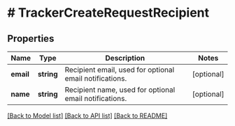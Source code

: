 # # TrackerCreateRequestRecipient

## Properties

Name | Type | Description | Notes
------------ | ------------- | ------------- | -------------
**email** | **string** | Recipient email, used for optional email notifications. | [optional]
**name** | **string** | Recipient name, used for optional email notifications. | [optional]

[[Back to Model list]](../../README.md#models) [[Back to API list]](../../README.md#endpoints) [[Back to README]](../../README.md)
